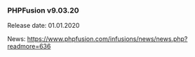 ### PHPFusion v9.03.20
Release date: 01.01.2020

News: https://www.phpfusion.com/infusions/news/news.php?readmore=636
